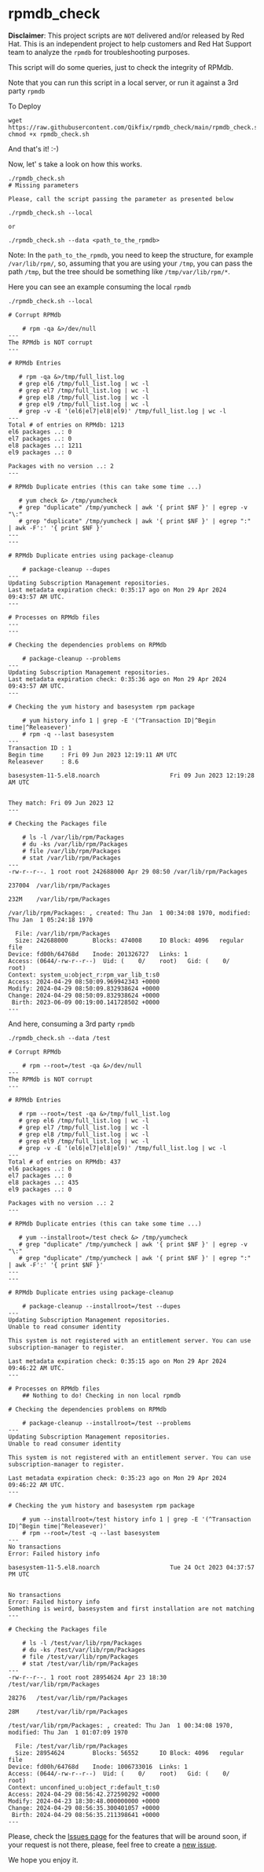 # rpmdb_check

**Disclaimer**: This project scripts are `NOT` delivered and/or released by Red Hat. This is an independent project to help customers and Red Hat Support team to analyze the `rpmdb` for troubleshooting purposes.

This script will do some queries, just to check the integrity of RPMdb.

Note that you can run this script in a local server, or run it against a 3rd party `rpmdb`

To Deploy
```
wget https://raw.githubusercontent.com/Qikfix/rpmdb_check/main/rpmdb_check.sh
chmod +x rpmdb_check.sh
```
And that's it! :-)


Now, let' s take a look on how this works.
```
./rpmdb_check.sh 
# Missing parameters

Please, call the script passing the parameter as presented below

./rpmdb_check.sh --local

or

./rpmdb_check.sh --data <path_to_the_rpmdb>
```
Note: In the `path_to_the_rpmdb`, you need to keep the structure, for example `/var/lib/rpm/`, so, assuming that you are using your `/tmp`, you can pass the path `/tmp`, but the tree should be something like `/tmp/var/lib/rpm/*`.


Here you can see an example consuming the local `rpmdb`
```
./rpmdb_check.sh --local

# Corrupt RPMdb

    # rpm -qa &>/dev/null
---
The RPMdb is NOT corrupt
---

# RPMdb Entries

   # rpm -qa &>/tmp/full_list.log
   # grep el6 /tmp/full_list.log | wc -l
   # grep el7 /tmp/full_list.log | wc -l
   # grep el8 /tmp/full_list.log | wc -l
   # grep el9 /tmp/full_list.log | wc -l
   # grep -v -E '(el6|el7|el8|el9)' /tmp/full_list.log | wc -l
---
Total # of entries on RPMdb: 1213
el6 packages ..: 0
el7 packages ..: 0
el8 packages ..: 1211
el9 packages ..: 0

Packages with no version ..: 2
---

# RPMdb Duplicate entries (this can take some time ...)

   # yum check &> /tmp/yumcheck
   # grep "duplicate" /tmp/yumcheck | awk '{ print $NF }' | egrep -v "\:"
   # grep "duplicate" /tmp/yumcheck | awk '{ print $NF }' | egrep ":" | awk -F':' '{ print $NF }'
---
---

# RPMdb Duplicate entries using package-cleanup

    # package-cleanup --dupes
---
Updating Subscription Management repositories.
Last metadata expiration check: 0:35:17 ago on Mon 29 Apr 2024 09:43:57 AM UTC.
---

# Processes on RPMdb files
---
---

# Checking the dependencies problems on RPMdb

    # package-cleanup --problems
---
Updating Subscription Management repositories.
Last metadata expiration check: 0:35:36 ago on Mon 29 Apr 2024 09:43:57 AM UTC.
---

# Checking the yum history and basesystem rpm package

    # yum history info 1 | grep -E '(^Transaction ID|^Begin time|^Releasever)'
    # rpm -q --last basesystem
---
Transaction ID : 1
Begin time     : Fri 09 Jun 2023 12:19:11 AM UTC
Releasever     : 8.6

basesystem-11-5.el8.noarch                    Fri 09 Jun 2023 12:19:28 AM UTC


They match: Fri 09 Jun 2023 12
---

# Checking the Packages file

    # ls -l /var/lib/rpm/Packages
    # du -ks /var/lib/rpm/Packages
    # file /var/lib/rpm/Packages
    # stat /var/lib/rpm/Packages
---
-rw-r--r--. 1 root root 242688000 Apr 29 08:50 /var/lib/rpm/Packages

237004  /var/lib/rpm/Packages

232M    /var/lib/rpm/Packages

/var/lib/rpm/Packages: , created: Thu Jan  1 00:34:08 1970, modified: Thu Jan  1 05:24:18 1970

  File: /var/lib/rpm/Packages
  Size: 242688000       Blocks: 474008     IO Block: 4096   regular file
Device: fd00h/64768d    Inode: 201326727   Links: 1
Access: (0644/-rw-r--r--)  Uid: (    0/    root)   Gid: (    0/    root)
Context: system_u:object_r:rpm_var_lib_t:s0
Access: 2024-04-29 08:50:09.969942343 +0000
Modify: 2024-04-29 08:50:09.832938624 +0000
Change: 2024-04-29 08:50:09.832938624 +0000
 Birth: 2023-06-09 00:19:00.141728502 +0000
---
```

And here, consuming a 3rd party `rpmdb`
```
./rpmdb_check.sh --data /test

# Corrupt RPMdb

    # rpm --root=/test -qa &>/dev/null
---
The RPMdb is NOT corrupt
---

# RPMdb Entries

   # rpm --root=/test -qa &>/tmp/full_list.log
   # grep el6 /tmp/full_list.log | wc -l
   # grep el7 /tmp/full_list.log | wc -l
   # grep el8 /tmp/full_list.log | wc -l
   # grep el9 /tmp/full_list.log | wc -l
   # grep -v -E '(el6|el7|el8|el9)' /tmp/full_list.log | wc -l
---
Total # of entries on RPMdb: 437
el6 packages ..: 0
el7 packages ..: 0
el8 packages ..: 435
el9 packages ..: 0

Packages with no version ..: 2
---

# RPMdb Duplicate entries (this can take some time ...)

   # yum --installroot=/test check &> /tmp/yumcheck
   # grep "duplicate" /tmp/yumcheck | awk '{ print $NF }' | egrep -v "\:"
   # grep "duplicate" /tmp/yumcheck | awk '{ print $NF }' | egrep ":" | awk -F':' '{ print $NF }'
---
---

# RPMdb Duplicate entries using package-cleanup

    # package-cleanup --installroot=/test --dupes
---
Updating Subscription Management repositories.
Unable to read consumer identity

This system is not registered with an entitlement server. You can use subscription-manager to register.

Last metadata expiration check: 0:35:15 ago on Mon 29 Apr 2024 09:46:22 AM UTC.
---

# Processes on RPMdb files
    ## Nothing to do! Checking in non local rpmdb

# Checking the dependencies problems on RPMdb

    # package-cleanup --installroot=/test --problems
---
Updating Subscription Management repositories.
Unable to read consumer identity

This system is not registered with an entitlement server. You can use subscription-manager to register.

Last metadata expiration check: 0:35:23 ago on Mon 29 Apr 2024 09:46:22 AM UTC.
---

# Checking the yum history and basesystem rpm package

    # yum --installroot=/test history info 1 | grep -E '(^Transaction ID|^Begin time|^Releasever)'
    # rpm --root=/test -q --last basesystem
---
No transactions
Error: Failed history info

basesystem-11-5.el8.noarch                    Tue 24 Oct 2023 04:37:57 PM UTC


No transactions
Error: Failed history info
Something is weird, basesystem and first installation are not matching
---

# Checking the Packages file

    # ls -l /test/var/lib/rpm/Packages
    # du -ks /test/var/lib/rpm/Packages
    # file /test/var/lib/rpm/Packages
    # stat /test/var/lib/rpm/Packages
---
-rw-r--r--. 1 root root 28954624 Apr 23 18:30 /test/var/lib/rpm/Packages

28276   /test/var/lib/rpm/Packages

28M     /test/var/lib/rpm/Packages

/test/var/lib/rpm/Packages: , created: Thu Jan  1 00:34:08 1970, modified: Thu Jan  1 01:07:09 1970

  File: /test/var/lib/rpm/Packages
  Size: 28954624        Blocks: 56552      IO Block: 4096   regular file
Device: fd00h/64768d    Inode: 1006733016  Links: 1
Access: (0644/-rw-r--r--)  Uid: (    0/    root)   Gid: (    0/    root)
Context: unconfined_u:object_r:default_t:s0
Access: 2024-04-29 08:56:42.272590292 +0000
Modify: 2024-04-23 18:30:48.000000000 +0000
Change: 2024-04-29 08:56:35.300401057 +0000
 Birth: 2024-04-29 08:56:35.211398641 +0000
---
```

Please, check the [Issues page](https://github.com/Qikfix/rpmdb_check/issues) for the features that will be around soon, if your request is not there, please, feel free to create a [new issue](https://github.com/Qikfix/rpmdb_check/issues/new).


We hope you enjoy it.